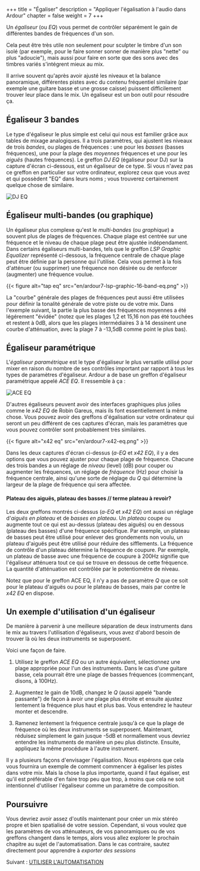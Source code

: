 +++
title = "Égaliser"
description = "Appliquer l'égalisation à l'audio dans Ardour"
chapter = false
weight = 7
+++

Un _égaliseur_ (ou _EQ_) vous permet de contrôler séparément le gain de différentes bandes de fréquences d'un son.

Cela peut être très utile non seulement pour sculpter le timbre d'un son isolé (par exemple, pour le faire sonner sonner de manière plus "nette" ou plus "adoucie"), mais aussi pour faire en sorte que des sons avec des timbres variés s'intégrent mieux au mix. 

Il arrive souvent qu'après avoir ajusté les niveaux et la balance panoramique, différentes pistes avec du contenu fréquentiel similaire (par exemple une guitare basse et une grosse caisse) puissent difficilement trouver leur place dans le mix. Un égaliseur est un bon outil pour résoudre ça.

## Égaliseur 3 bandes

Le type d'égaliseur le plus simple est celui qui nous est familier grâce aux tables de mixage analogiques. Il a trois paramètres, qui ajustent les niveaux de trois _bandes_, ou plages de fréquences : une pour les _basses_ (basses fréquences), une pour la plage des _moyennes_ fréquences et une pour les _aiguës_ (hautes fréquences). Le greffon _DJ EQ_ (égaliseur pour DJ) sur la capture d'écran ci-dessous, est un égaliseur de ce type. Si vous n'avez pas ce greffon en particulier sur votre ordinateur, explorez ceux que vous avez et qui possèdent "EQ" dans leurs noms ; vous trouverez certainement quelque chose de similaire.  

![DJ EQ](en/ardour7-dj-eq.png?width=400)

## Égaliseur multi-bandes (ou graphique)

Un égaliseur plus complexe qu'est le _multi-bandes_ (ou _graphique_) a souvent plus de plages de fréquences.
Chaque plage est centrée sur une fréquence et le niveau de chaque plage peut être ajustée indépendament. Dans certains égaliseurs multi-bandes, tels que le greffon  _LSP Graphic Equalizer_ représenté ci-dessous, la fréquence centrale de chaque plage peut être définie par la personne qui l'utilise. Cela vous permet à la fois d'atténuer (ou supprimer) une fréquence non désirée ou de renforcer (augmenter) une fréquence voulue.

{{< figure alt="tap eq" src="en/ardour7-lsp-graphic-16-band-eq.png" >}}

La "courbe" générale des plages de fréquences peut aussi être utilisées pour définir la tonalité générale de votre piste ou de votre mix. Dans l'exemple suivant, la partie la plus basse des fréquences moyennes a été légérement "évidée" (notez que les plages 1,2 et 15,16 non pas été touchées et restent à 0dB, alors que les plages intermédiaires 3 à 14 dessinent une courbe d'atténuation, avec la plage 7 à -13,5dB comme point le plus bas).  

## Égaliseur paramétrique

L'_égaliseur paramétrique_ est le type d'égaliseur le plus versatile utilisé pour mixer en raison du nombre de ses contrôles important par rapport à tous les types de paramètres d'égaliseur. Ardour a de base un greffon d'égaliseur paramétrique appelé _ACE EQ_.
Il ressemble à ça :

![ACE EQ](en/ardour7-ace-eq.png?width=500)

D'autres égaliseurs peuvent avoir des interfaces graphiques plus jolies comme le _x42 EQ_ de Robin Gareus, mais ils font essentiellement la même chose. Vous pouvez avoir des greffons d'égalisation sur votre ordinateur qui seront un peu différent de ces captures d'écran, mais les paramètres que vous pouvez contrôler sont probablement très similaires.

{{< figure alt="x42 eq" src="en/ardour7-x42-eq.png" >}}

Dans les deux captures d'écran ci-dessus (_a-EQ_ et _x42 EQ_), il y a des options que vous pouvez ajuster pour chaque plage de fréquence. Chacune des trois bandes a un réglage de _niveau_ (level) (dB) pour couper ou augmenter les fréquences, un réglage de _fréquence_ (Hz) pour choisir la fréquence centrale, ainsi qu'une sorte de réglage du _Q_ qui détermine la largeur de la plage de fréquence qui sera affectée. 

#### Plateau des aiguës, plateau des basses // terme plateau à revoir?

Les deux greffons montrés ci-dessus (_a-EQ_ et _x42 EQ_) ont aussi un réglage d'_aiguës en plateau_ et de _basses en plateau_. Un _plateau_ coupe ou augmente tout ce qui est au-dessus (plateau des aiguës) ou en dessous (plateau des basses) d'une fréquence spécifique. Par exemple, un plateau de basses peut être utilisé pour enlever des grondements non voulu, un plateau d'aiguës peut être utilisé pour réduire des sifflements. La fréquence de contrôle d'un plateau détermine la fréquence de coupure. Par exemple, un plateau de basse avec une fréquence de coupure à 200Hz signifie que l'égaliseur atténuera tout ce qui se trouve en dessous de cette fréquence. La quantité d'atténuation est contrôlée par le potentiomètre de niveau. 

Notez que pour le greffon ACE EQ, il n'y a pas de paramètre _Q_ que ce soit pour le plateau d'aiguës ou pour le plateau de basses, mais par contre le _x42 EQ_ en dispose.

## Un exemple d'utilisation d'un égaliseur

De manière à parvenir à une meilleure séparation de deux instruments dans le mix au travers l'utilisation d'égaliseurs, vous avez d'abord besoin de trouver là où les deux instruments se superposent.

Voici une façon de faire.

1. Utilisez le greffon _ACE EQ_ ou un autre équivalent, sélectionnez une plage appropriée pour l'un des instruments. Dans le cas d'une guitare basse, cela pourrait être une plage de basses fréquences (commençant, disons, à 100Hz).

2. Augmentez le gain de 10dB, changez le _Q_ (aussi appelé "bande passante") de façon à avoir une plage plus étroite et ensuite ajustez lentement la fréquence plus haut et plus bas. Vous entendrez le hauteur monter et descendre.

3. Ramenez lentement la fréquence centrale jusqu'à ce que la plage de fréquence où les deux instruments se superposent. Maintenant, réduisez simplement le gain jusque -5dB et normallement vous devriez entendre les instruments de manière un peu plus distincte. Ensuite, appliquez la même procédure à l'autre instrument.

Il y a plusieurs façons d'envisager l'égalisation. Nous espérons que cela vous fournira un exemple de comment commencer à égaliser les pistes dans votre mix. Mais la chose la plus importante, quand il faut égaliser, est qu'il est préférable d'en faire trop peu que trop, à moins que cela ne soit intentionnel d'utiliser l'égaliseur comme un paramètre de composition.

## Poursuivre

Vous devriez avoir assez d'outils maintenant pour créer un mix stéréo propre et bien spatialisé de votre session.
Cependant, si vous voulez que les paramètres de vos atténuateurs, de vos panoramiques ou de vos greffons changent dans le temps, alors vous allez explorer le prochain chapitre au sujet de l'automatisation. Dans le cas contraire, sautez directement pour apprendre à _exporter des sessions_

Suivant : [UTILISER L'AUTOMATISATION](../using-automation)
